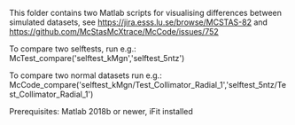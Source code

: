 This folder contains two Matlab scripts for visualising differences between simulated datasets, see https://jira.esss.lu.se/browse/MCSTAS-82 and https://github.com/McStasMcXtrace/McCode/issues/752

To compare two selftests, run e.g.:
    McTest_compare('selftest_kMgn','selftest_5ntz')

To compare two normal datasets run e.g.:
    McCode_compare('selftest_kMgn/Test_Collimator_Radial_1','selftest_5ntz/Test_Collimator_Radial_1')

Prerequisites:
Matlab 2018b or newer, iFit installed
